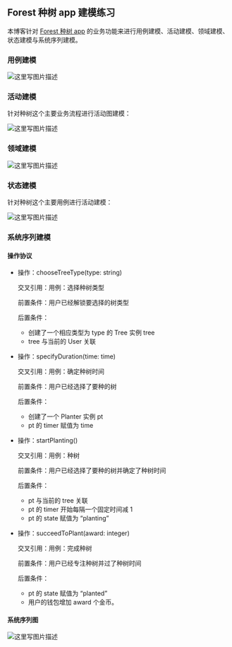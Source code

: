 ## Forest 种树 app 建模练习

本博客针对 [Forest 种树 app](https://github.com/Owl-Movies-Ticket-System/Dashboard/blob/gh-pages/XX1-Forest应用.pdf) 的业务功能来进行用例建模、活动建模、领域建模、状态建模与系统序列建模。

### 用例建模

![这里写图片描述](https://img-blog.csdn.net/20180515113632172?watermark/2/text/aHR0cHM6Ly9ibG9nLmNzZG4ubmV0L0phY2tfQ0pa/font/5a6L5L2T/fontsize/400/fill/I0JBQkFCMA==/dissolve/70)

### 活动建模

针对种树这个主要业务流程进行活动图建模：

![这里写图片描述](https://img-blog.csdn.net/20180513191956219?watermark/2/text/aHR0cHM6Ly9ibG9nLmNzZG4ubmV0L0phY2tfQ0pa/font/5a6L5L2T/fontsize/400/fill/I0JBQkFCMA==/dissolve/70)

### 领域建模

![这里写图片描述](https://img-blog.csdn.net/20180513192130877?watermark/2/text/aHR0cHM6Ly9ibG9nLmNzZG4ubmV0L0phY2tfQ0pa/font/5a6L5L2T/fontsize/400/fill/I0JBQkFCMA==/dissolve/70)

### 状态建模

针对种树这个主要用例进行活动建模：

![这里写图片描述](https://img-blog.csdn.net/20180513192154707?watermark/2/text/aHR0cHM6Ly9ibG9nLmNzZG4ubmV0L0phY2tfQ0pa/font/5a6L5L2T/fontsize/400/fill/I0JBQkFCMA==/dissolve/70)

### 系统序列建模

#### 操作协议

- 操作：chooseTreeType(type: string)

  交叉引用：用例：选择种树类型

  前置条件：用户已经解锁要选择的树类型

  后置条件：

  - 创建了一个相应类型为 type 的 Tree 实例 tree
  - tree 与当前的 User 关联

- 操作：specifyDuration(time: time)

  交叉引用：用例：确定种树时间

  前置条件：用户已经选择了要种的树

  后置条件：

  - 创建了一个 Planter 实例 pt
  - pt 的 timer 赋值为 time

- 操作：startPlanting()

  交叉引用：用例：种树

  前置条件：用户已经选择了要种的树并确定了种树时间

  后置条件：

  - pt 与当前的 tree 关联
  - pt 的 timer 开始每隔一个固定时间减 1
  - pt 的 state 赋值为 “planting”

- 操作：succeedToPlant(award: integer)

  交叉引用：用例：完成种树

  前置条件：用户已经专注种树并过了种树时间

  后置条件：

  - pt 的 state 赋值为 “planted”
  - 用户的钱包增加 award 个金币。

#### 系统序列图

![这里写图片描述](https://img-blog.csdn.net/20180513192729586?watermark/2/text/aHR0cHM6Ly9ibG9nLmNzZG4ubmV0L0phY2tfQ0pa/font/5a6L5L2T/fontsize/400/fill/I0JBQkFCMA==/dissolve/70)